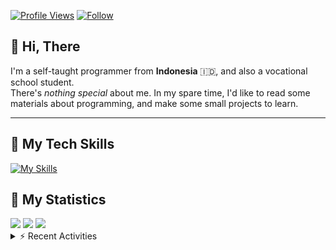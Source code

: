 <!-- Header Badges -->
[![Profile Views](https://komarev.com/ghpvc/?username=mitsuki31&color=blue&label=PROFILE+VIEWS)](https://github.com/mitsuki31)
[![Follow](https://img.shields.io/twitter/url?url=https%3A%2F%2Ftwitter.com%2Fryuumitsuki31)](https://twitter.com/ryuumitsuki31)

## 👋 Hi, There

I'm a self-taught programmer from **Indonesia** 🇮🇩, and also a vocational school student.  
There's _nothing special_ about me. In my spare time, I'd like to read some materials about programming, and make some small projects to learn.

---

## 👾 My Tech Skills

[![My Skills](https://skillicons.dev/icons?i=py,c,cpp,java,js,ts,css,sass,html,bash,arduino)](https://skillicons.dev)


## 🔭 My Statistics

<picture id="stats">
    <source 
            srcset="https://github-readme-stats.vercel.app/api?username=mitsuki31&show_icons=true&theme=tokyonight&include_all_commits=true&show_private=falsee&hide=stars"
            media="(prefers-color-scheme: dark)"
    />
    <source
            srcset="https://github-readme-stats.vercel.app/api?username=mitsuki31&show_icons=true&include_all_commits=true&show_private=false&hide=stars"
            media="(prefers-color-scheme: light), (prefers-color-scheme: no-preference)"
    />
    <img src="https://github-readme-stats.vercel.app/api?username=mitsuki31&show_icons=true&include_all_commits=true&show_private=false&hide=stars" />
</picture>

<picture id="top-langs">
    <source
            srcset="https://github-readme-stats.vercel.app/api/top-langs/?username=mitsuki31&layout=donut&theme=tokyonight&count_private=true&langs_count=10"
            media="(prefers-color-scheme: dark)"
    />
    <source
            srcset="https://github-readme-stats.vercel.app/api/top-langs/?username=mitsuki31&layout=donut&count_private=true&langs_count=10"
            media="(prefers-color-scheme: light), (prefers-color-scheme: no-preference)"
    />
    <img src="https://github-readme-stats.vercel.app/api/top-langs/?username=mitsuki31&layout=donut&langs_count=10&count_private=true" />
</picture>

<picture id="profile-summary">
    <source
            srcset="https://github-profile-summary-cards.vercel.app/api/cards/profile-details?username=mitsuki31&theme=tokyonight"
            media="(prefers-color-scheme: dark)"
    />
    <source
            srcset="https://github-profile-summary-cards.vercel.app/api/cards/profile-details?username=mitsuki31&theme=github"
            media="(prefers-color-scheme: light), (prefers-color-scheme: no-preference)"
    />
    <img src="https://github-profile-summary-cards.vercel.app/api/cards/profile-details?username=mitsuki31" />
</picture>

<br/>


<details>
<summary>⚡ Recent Activities</summary>

<!--START_SECTION:activity-->
1. 💪 Opened PR [#7](https://github.com/mitsuki31/conio_lt/pull/7) in [mitsuki31/conio_lt](https://github.com/mitsuki31/conio_lt)
2. 🎉 Merged PR [#6](https://github.com/mitsuki31/conio_lt/pull/6) in [mitsuki31/conio_lt](https://github.com/mitsuki31/conio_lt)
3. 💪 Opened PR [#6](https://github.com/mitsuki31/conio_lt/pull/6) in [mitsuki31/conio_lt](https://github.com/mitsuki31/conio_lt)
4. 🎉 Merged PR [#5](https://github.com/mitsuki31/conio_lt/pull/5) in [mitsuki31/conio_lt](https://github.com/mitsuki31/conio_lt)
5. 💪 Opened PR [#5](https://github.com/mitsuki31/conio_lt/pull/5) in [mitsuki31/conio_lt](https://github.com/mitsuki31/conio_lt)
6. 💪 Opened PR [#4](https://github.com/mitsuki31/conio_lt/pull/4) in [mitsuki31/conio_lt](https://github.com/mitsuki31/conio_lt)
7. 💪 Opened PR [#3](https://github.com/mitsuki31/conio_lt/pull/3) in [mitsuki31/conio_lt](https://github.com/mitsuki31/conio_lt)
8. 🎉 Merged PR [#19](https://github.com/mitsuki31/SkiArticle/pull/19) in [mitsuki31/SkiArticle](https://github.com/mitsuki31/SkiArticle)
9. 💪 Opened PR [#19](https://github.com/mitsuki31/SkiArticle/pull/19) in [mitsuki31/SkiArticle](https://github.com/mitsuki31/SkiArticle)
10. 💪 Opened PR [#15](https://github.com/mitsuki31/SkiArticle/pull/15) in [mitsuki31/SkiArticle](https://github.com/mitsuki31/SkiArticle)
<!--END_SECTION:activity-->

</details>
